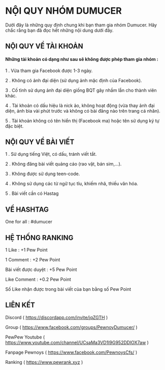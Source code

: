 # NỘI QUY NHÓM DUMUCER
Dưới đây là những quy định chung khi bạn tham gia nhóm Dumucer.
Hãy chắc rằng bạn đã đọc hết những nội dung dưới đây.
## NỘI QUY VỀ TÀI KHOẢN
#### Những tài khoản có dạng như sau sẽ không được phép tham gia nhóm :
1 . Vừa tham gia Facebook được 1-3 ngày.

2 . Không có ảnh đại diện (sử dụng ảnh mặc định của Facebook).

3 . Cố tình sử dụng ảnh đại diện giống BQT gây nhầm lẫn cho thành viên khác.

4 . Tài khoản có dấu hiệu là nick ảo, không hoạt động (vừa thay ảnh đại diện, ảnh bìa vài phút trước và không có bài đăng nào trên trang cá nhân).

5 . Tài khoản không có tên hiển thị (Facebook ma) hoặc tên sử dụng ký tự đặc biệt.
## NỘI QUY VỀ BÀI VIẾT
1 . Sử dụng tiếng Việt, có dấu, tránh viết tắt.

2 . Không đăng bài viết quảng cáo (rao vặt, bán sim,…).

3 . Không được sử dụng teen-code.

4 . Không sử dụng các từ ngữ tục tĩu, khiếm nhã, thiếu văn hóa.

5 . Bài viết cần có Hastag
## VỀ HASHTAG
One for all : #dumucer
## HỆ THỐNG RANKING
1 Like : +1 Pew Point

1 Comment : +2 Pew Point

Bài viết được duyệt : +5 Pew Point

Like Comment : +0.2 Pew Point

Số Like nhận được trong bài viết của bạn bằng số Pew Point
## LIÊN KẾT
Discord ( https://discordapp.com/invite/jqZGTH )

Group ( https://www.facebook.com/groups/PewnoyDumucer/ )

PewPew Youtube ( https://www.youtube.com/channel/UCsaMa3VD1I9G952DDlOX7aw )

Fanpage Pewnoys ( https://www.facebook.com/PewnoysCfs/ )

Ranking ( https://www.pewrank.xyz )
